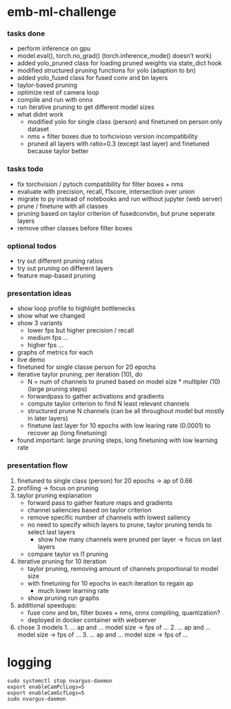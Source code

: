# emb-ml-challenge

### tasks done

- perform inference on gpu
- model.eval(), torch.no_grad() (torch.inference_mode() doesn’t work)
- added yolo_pruned class for loading pruned weights via state_dict hook
- modified structured pruning functions for yolo (adaption to bn)
- added yolo_fused class for fused conv and bn layers
- taylor-based pruning
- optimize rest of camera loop
- compile and run with onnx
- run iterative pruning to get different model sizes
- what didnt work
    - modified yolo for single class (person) and finetuned on person only dataset
    - nms + filter boxes due to torhciviosn version incompatibility
    - pruned all layers with ratio=0.3 (except last layer) and finetuned because taylor better

### tasks todo

- fix torchvision / pytoch compatibility for filter boxes + nms
- evaluate with precision, recall, f1score, intersection over union
- migrate to py instead of notebooks and run without jupyter (web server)
- prune / finetune with all classes
- pruning based on taylor criterion of fusedconvbn, but prune seperate layers
- remove other classes before filter boxes


### optional todos

- try out different pruning ratios
- try out pruning on different layers
- feature map-based pruning

### presentation ideas

- show loop profile to highlight bottlenecks
- show what we changed
- show 3 variants
    - lower fps but higher precision / recall
    - medium fps …
    - higher fps …
- graphs of metrics for each
- live demo
- finetuned for single classe person for 20 epochs
- iterative taylor pruning, per iteration (10), do
    - N = num of channels to pruned based on model size * multipler (10) (large pruning steps)
    - forwardpass to gather activations and gradients
    - compute taylor criterion to find N least relevant channels
    - structured prune N channels (can be all throughout model but mostly in later layers)
    - finetune last layer for 10 epochs with low learing rate (0.0001) to recover ap (long finetuning)
- found important: large pruning steps, long finetuning with low learning rate

### presentation flow

1. finetuned to single class (person) for 20 epochs -> ap of 0.66
2. profiling -> focus on pruning
3. taylor pruning explanation
    - forward pass to gather feature maps and gradients
    - channel saliencies based on taylor criterion
    - remove specific number of channels with lowest saliency
    - no need to specify which layers to prune, taylor pruning tends to select last layers
        - show how many channels were pruned per layer -> focus on last layers
    - compare taylor vs l1 pruning
4. iterative pruning for 10 iteration
    - taylor pruning, removing amount of channels proportional to model size
    - with finetuning for 10 epochs in each iteration to regain ap 
        - much lower learning rate
    - show pruning run graphs
6. additional speedups: 
    - fuse conv and bn, filter boxes + nms, onnx compiling, quantization?
    - deployed in docker container with webserver
7. chose 3 models
        1. ... ap and ... model size -> fps of ...
        2. ... ap and ... model size -> fps of ...
        3. ... ap and ... model size -> fps of ...


# logging

```
sudo systemctl stop nvargus-daemon
export enableCamPclLogs=5
export enableCamScfLogs=5
sudo nvargus-daemon
```
